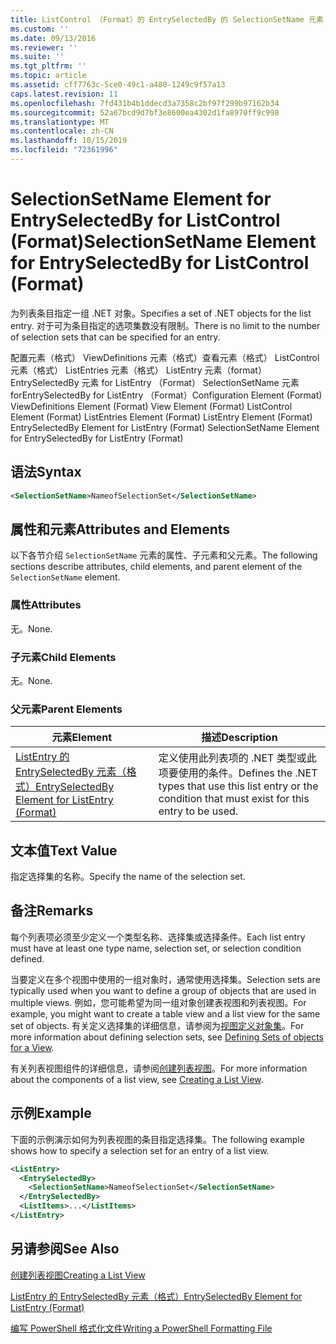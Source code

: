 ```yaml
---
title: ListControl （Format）的 EntrySelectedBy 的 SelectionSetName 元素 |Microsoft Docs
ms.custom: ''
ms.date: 09/13/2016
ms.reviewer: ''
ms.suite: ''
ms.tgt_pltfrm: ''
ms.topic: article
ms.assetid: cff7763c-5ce0-49c1-a480-1249c9f57a13
caps.latest.revision: 11
ms.openlocfilehash: 7fd431b4b1ddecd3a7358c2bf97f299b97162b34
ms.sourcegitcommit: 52a67bcd9d7bf3e8600ea4302d1fa8970ff9c998
ms.translationtype: MT
ms.contentlocale: zh-CN
ms.lasthandoff: 10/15/2019
ms.locfileid: "72361996"
---
```

# <a name="selectionsetname-element-for-entryselectedby-for-listcontrol-format"></a><span data-ttu-id="5b9c7-102">SelectionSetName Element for EntrySelectedBy for ListControl (Format)</span><span class="sxs-lookup"><span data-stu-id="5b9c7-102">SelectionSetName Element for EntrySelectedBy for ListControl (Format)</span></span>

<span data-ttu-id="5b9c7-103">为列表条目指定一组 .NET 对象。</span><span class="sxs-lookup"><span data-stu-id="5b9c7-103">Specifies a set of .NET objects for the list entry.</span></span> <span data-ttu-id="5b9c7-104">对于可为条目指定的选项集数没有限制。</span><span class="sxs-lookup"><span data-stu-id="5b9c7-104">There is no limit to the number of selection sets that can be specified for an entry.</span></span>

<span data-ttu-id="5b9c7-105">配置元素（格式） ViewDefinitions 元素（格式）查看元素（格式） ListControl 元素（格式） ListEntries 元素（格式） ListEntry 元素（format） EntrySelectedBy 元素 for ListEntry （Format） SelectionSetName 元素 forEntrySelectedBy for ListEntry （Format）</span><span class="sxs-lookup"><span data-stu-id="5b9c7-105">Configuration Element (Format) ViewDefinitions Element (Format) View Element (Format) ListControl Element (Format) ListEntries Element (Format) ListEntry Element (Format) EntrySelectedBy Element for ListEntry (Format) SelectionSetName Element for EntrySelectedBy for ListEntry (Format)</span></span>

## <a name="syntax"></a><span data-ttu-id="5b9c7-106">语法</span><span class="sxs-lookup"><span data-stu-id="5b9c7-106">Syntax</span></span>

```xml
<SelectionSetName>NameofSelectionSet</SelectionSetName>
```

## <a name="attributes-and-elements"></a><span data-ttu-id="5b9c7-107">属性和元素</span><span class="sxs-lookup"><span data-stu-id="5b9c7-107">Attributes and Elements</span></span>

<span data-ttu-id="5b9c7-108">以下各节介绍 `SelectionSetName` 元素的属性、子元素和父元素。</span><span class="sxs-lookup"><span data-stu-id="5b9c7-108">The following sections describe attributes, child elements, and parent element of the `SelectionSetName` element.</span></span>

### <a name="attributes"></a><span data-ttu-id="5b9c7-109">属性</span><span class="sxs-lookup"><span data-stu-id="5b9c7-109">Attributes</span></span>

<span data-ttu-id="5b9c7-110">无。</span><span class="sxs-lookup"><span data-stu-id="5b9c7-110">None.</span></span>

### <a name="child-elements"></a><span data-ttu-id="5b9c7-111">子元素</span><span class="sxs-lookup"><span data-stu-id="5b9c7-111">Child Elements</span></span>

<span data-ttu-id="5b9c7-112">无。</span><span class="sxs-lookup"><span data-stu-id="5b9c7-112">None.</span></span>

### <a name="parent-elements"></a><span data-ttu-id="5b9c7-113">父元素</span><span class="sxs-lookup"><span data-stu-id="5b9c7-113">Parent Elements</span></span>

|<span data-ttu-id="5b9c7-114">元素</span><span class="sxs-lookup"><span data-stu-id="5b9c7-114">Element</span></span>|<span data-ttu-id="5b9c7-115">描述</span><span class="sxs-lookup"><span data-stu-id="5b9c7-115">Description</span></span>|
|-------------|-----------------|
|[<span data-ttu-id="5b9c7-116">ListEntry 的 EntrySelectedBy 元素（格式）</span><span class="sxs-lookup"><span data-stu-id="5b9c7-116">EntrySelectedBy Element for ListEntry (Format)</span></span>](./entryselectedby-element-for-listentry-for-listcontrol-format.md)|<span data-ttu-id="5b9c7-117">定义使用此列表项的 .NET 类型或此项要使用的条件。</span><span class="sxs-lookup"><span data-stu-id="5b9c7-117">Defines the .NET types that use this list entry or the condition that must exist for this entry to be used.</span></span>|

## <a name="text-value"></a><span data-ttu-id="5b9c7-118">文本值</span><span class="sxs-lookup"><span data-stu-id="5b9c7-118">Text Value</span></span>

<span data-ttu-id="5b9c7-119">指定选择集的名称。</span><span class="sxs-lookup"><span data-stu-id="5b9c7-119">Specify the name of the selection set.</span></span>

## <a name="remarks"></a><span data-ttu-id="5b9c7-120">备注</span><span class="sxs-lookup"><span data-stu-id="5b9c7-120">Remarks</span></span>

<span data-ttu-id="5b9c7-121">每个列表项必须至少定义一个类型名称、选择集或选择条件。</span><span class="sxs-lookup"><span data-stu-id="5b9c7-121">Each list entry must have at least one type name, selection set, or selection condition defined.</span></span>

<span data-ttu-id="5b9c7-122">当要定义在多个视图中使用的一组对象时，通常使用选择集。</span><span class="sxs-lookup"><span data-stu-id="5b9c7-122">Selection sets are typically used when you want to define a group of objects that are used in multiple views.</span></span> <span data-ttu-id="5b9c7-123">例如，您可能希望为同一组对象创建表视图和列表视图。</span><span class="sxs-lookup"><span data-stu-id="5b9c7-123">For example, you might want to create a table view and a list view for the same set of objects.</span></span> <span data-ttu-id="5b9c7-124">有关定义选择集的详细信息，请参阅为[视图定义对象集](./defining-selection-sets.md)。</span><span class="sxs-lookup"><span data-stu-id="5b9c7-124">For more information about defining selection sets, see [Defining Sets of objects for a View](./defining-selection-sets.md).</span></span>

<span data-ttu-id="5b9c7-125">有关列表视图组件的详细信息，请参阅[创建列表视图](./creating-a-list-view.md)。</span><span class="sxs-lookup"><span data-stu-id="5b9c7-125">For more information about the components of a list view, see [Creating a List View](./creating-a-list-view.md).</span></span>

## <a name="example"></a><span data-ttu-id="5b9c7-126">示例</span><span class="sxs-lookup"><span data-stu-id="5b9c7-126">Example</span></span>

<span data-ttu-id="5b9c7-127">下面的示例演示如何为列表视图的条目指定选择集。</span><span class="sxs-lookup"><span data-stu-id="5b9c7-127">The following example shows how to specify a selection set for an entry of a list view.</span></span>

```xml
<ListEntry>
  <EntrySelectedBy>
    <SelectionSetName>NameofSelectionSet</SelectionSetName>
  </EntrySelectedBy>
  <ListItems>...</ListItems>
</ListEntry>
```

## <a name="see-also"></a><span data-ttu-id="5b9c7-128">另请参阅</span><span class="sxs-lookup"><span data-stu-id="5b9c7-128">See Also</span></span>

[<span data-ttu-id="5b9c7-129">创建列表视图</span><span class="sxs-lookup"><span data-stu-id="5b9c7-129">Creating a List View</span></span>](./creating-a-list-view.md)

[<span data-ttu-id="5b9c7-130">ListEntry 的 EntrySelectedBy 元素（格式）</span><span class="sxs-lookup"><span data-stu-id="5b9c7-130">EntrySelectedBy Element for ListEntry (Format)</span></span>](./entryselectedby-element-for-listentry-for-listcontrol-format.md)

[<span data-ttu-id="5b9c7-131">编写 PowerShell 格式化文件</span><span class="sxs-lookup"><span data-stu-id="5b9c7-131">Writing a PowerShell Formatting File</span></span>](./writing-a-powershell-formatting-file.md)
